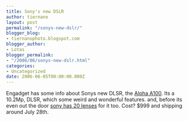 ```yaml
---
title: Sony's new DSLR
author: tiernano
layout: post
permalink: "/sonys-new-dslr/"
blogger_blog:
- tiernanophoto.blogspot.com
blogger_author:
- Lotas
blogger_permalink:
- "/2006/06/sonys-new-dslr.html"
categories:
- Uncategorized
date: 2006-06-05T00:00:00.000Z
---
```

Engadget has some info about Sonys new DLSR, the [Alpha A100][1]. Its a 10.2Mp, DLSR, which some weird and wonderful features. and, before its even out the door [sony has 20 lenses][2] for it too. Cost? $999 and shipping around July 28th. 

 [1]: http://www.engadget.com/2006/06/05/sonys-alpha-dslr-a100-debuts/
 [2]: http://www.livingroom.org.au/photolog/lenses/index.php